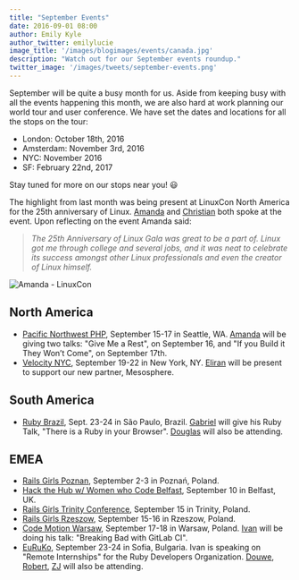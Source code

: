```yaml
---
title: "September Events"
date: 2016-09-01 08:00
author: Emily Kyle
author_twitter: emilylucie
image_title: '/images/blogimages/events/canada.jpg'
description: "Watch out for our September events roundup."
twitter_image: '/images/tweets/september-events.png'
---
```


September will be quite a busy month for us. Aside from keeping busy with all the events happening this month, we are also hard at work planning our world tour and user conference.
We have set the dates and locations for all the stops on the tour:

- London: October 18th, 2016
- Amsterdam: November 3rd, 2016
- NYC: November 2016
- SF: February 22nd, 2017

Stay tuned for more on our stops near you! 😃

<!-- more -->

The highlight from last month was being present at LinuxCon North
America for the 25th anniversary of Linux. [Amanda] and [Christian]
both spoke at the event. Upon reflecting on the event Amanda said:

> _The 25th Anniversary of Linux Gala was great to be a part of.
Linux got me through college and several jobs, and it was
neat to celebrate its success amongst other Linux professionals
and even the creator of Linux himself._

![Amanda - LinuxCon](/images/blogimages/events/amandalinuxcon.jpg)

## North America

- [Pacific Northwest PHP](http://www.pnwphp.com/), September 15-17 in
Seattle, WA. [Amanda] will be giving two talks: "Give Me a Rest",
on September 16, and "If you Build it They Won’t Come", on September 17th.
- [Velocity NYC](http://conferences.oreilly.com/velocity/devops-web-performance-ny),
September 19-22 in New York, NY. [Eliran] will be present to support our new partner,
Mesosphere.

## South America

- [Ruby Brazil](http://rubyconfbrcfp.com.br/new_format#.VyoZ1RUrLBJ), Sept. 23-24
in São Paulo, Brazil. [Gabriel] will give his Ruby Talk, "There is a Ruby in your Browser".
[Douglas] will also be attending.

## EMEA

- [Rails Girls Poznan](http://railsgirls.com/poznan), September 2-3 in Poznań, Poland.
- [Hack the Hub w/ Women who Code Belfast](http://www.meetup.com/Hack-in-the-hub-with-Women-Who-Code-Nigma/), September 10 in Belfast, UK.
- [Rails Girls Trinity Conference](https://www.facebook.com/RailsGirlsTricity/),
September 15 in Trinity, Poland.
- [Rails Girls Rzeszow](http://railsgirls.com/rzeszow), September 15-16 in Rzeszow, Poland.
- [Code Motion Warsaw](http://warsaw2016.codemotionworld.com/), September 17-18 in
Warsaw, Poland. [Ivan] will be doing his talk: "Breaking Bad with GitLab CI".
- [EuRuKo](http://euruko2016.org/), September 23-24 in Sofia, Bulgaria. Ivan
is speaking on "Remote Internships" for the Ruby Developers Organization.
[Douwe], [Robert], [ZJ] will also be attending.

<!-- identifiers -->

[team]: https://about.gitlab.com/team/
[Amanda]: https://twitter.com/AmbassadorAwsum
[Christian]: https://twitter.com/ChristianCouder
[Douglas]: https://twitter.com/dbalexandre
[Douwe]: https://twitter.com/DouweM
[Eliran]: https://twitter.com/eliran_mesika
[Ivan]: https://twitter.com/inemation
[zj]: https://twitter.com/zjvandeweg
[gabriel]: https://twitter.com/brodock
[robert]: https://twitter.com/rspeicher
